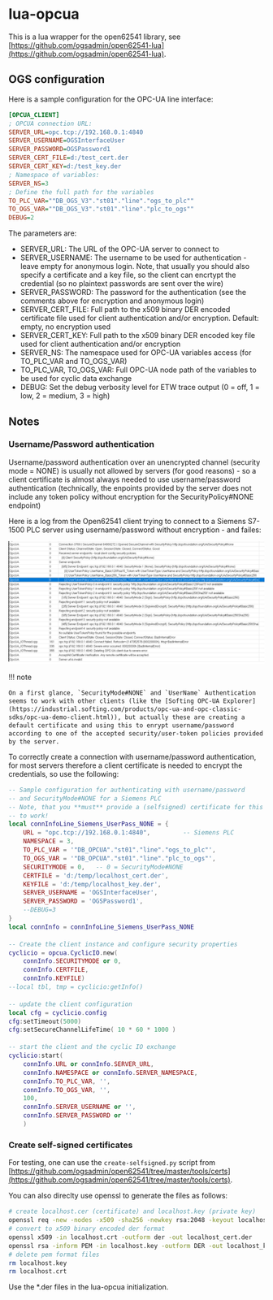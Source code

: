 # lua-opcua

This is a lua wrapper for the open62541 library, see [https://github.com/ogsadmin/open62541-lua](https://github.com/ogsadmin/open62541-lua).

## OGS configuration

Here is a sample configuration for the OPC-UA line interface:

``` ini
[OPCUA_CLIENT]
; OPCUA connection URL:
SERVER_URL=opc.tcp://192.168.0.1:4840
SERVER_USERNAME=OGSInterfaceUser
SERVER_PASSWORD=OGSPassword1
SERVER_CERT_FILE=d:/test_cert.der
SERVER_CERT_KEY=d:/test_key.der
; Namespace of variables:
SERVER_NS=3
; Define the full path for the variables														 
TO_PLC_VAR=""DB_OGS_V3"."st01"."line"."ogs_to_plc""
TO_OGS_VAR=""DB_OGS_V3"."st01"."line"."plc_to_ogs""
DEBUG=2
```

The parameters are:
- SERVER_URL: The URL of the OPC-UA server to connect to
- SERVER_USERNAME: The username to be used for authentication - leave empty for anonymous login. Note, that usually you should also specify a certificate and a key file, so the client can encrtypt the credential (so no plaintext passwords are sent over the wire)
- SERVER_PASSWORD: The password for the authentication (see the comments above for encryption and anonymous login)
- SERVER_CERT_FILE: Full path to the x509 binary DER encoded certificate file used for client authentication and/or encryption. Default: empty, no encryption used
- SERVER_CERT_KEY: Full path to the x509 binary DER encoded key file used for client authentication and/or encryption
- SERVER_NS: The namespace used for OPC-UA variables access (for TO_PLC_VAR and TO_OGS_VAR)
- TO_PLC_VAR, TO_OGS_VAR: Full OPC-UA node path of the variables to be used for cyclic data exchange
- DEBUG: Set the debug verbosity level for ETW trace output (0 = off, 1 = low, 2 = medium, 3 = high)

## Notes

### Username/Password authentication

Username/password authentication over an unencrypted channel (security mode = NONE) is usually not allowed by servers (for good reasons) - so a client certificate is almost always needed to use username/password authentication (technically, the enpoints provided by the server does not include any token policy without encryption for the SecurityPolicy#NONE endpoint) 

Here is a log from the Open62541 client trying to connect to a Siemens S7-1500 PLC server using username/password without encryption - and failes:

![alt text](image.png)

!!! note

    On a first glance, `SecurityMode#NONE` and `UserName` Authentication seems to work with other clients (like the [Softing OPC-UA Explorer](https://industrial.softing.com/products/opc-ua-and-opc-classic-sdks/opc-ua-demo-client.html)), but actually these are creating a default certificate and using this to enrypt username/password according to one of the accepted security/user-token policies provided by the server.

To correctly create a connection with username/password authentication, for most servers therefore a client certificate is needed to encrypt the credentials, so use the following:

``` lua
-- Sample configuration for authenticating with username/password
-- and SecurityMode#NONE for a Siemens PLC 
-- Note, that you **must** provide a (selfsigned) certificate for this
-- to work!
local connInfoLine_Siemens_UserPass_NONE = {
    URL = "opc.tcp://192.168.0.1:4840",         -- Siemens PLC
    NAMESPACE = 3,
    TO_PLC_VAR = '"DB_OPCUA"."st01"."line"."ogs_to_plc"',
    TO_OGS_VAR = '"DB_OPCUA"."st01"."line"."plc_to_ogs"',
	SECURITYMODE = 0,	-- 0 = SecurityMode#NONE
	CERTFILE = 'd:/temp/localhost_cert.der',
	KEYFILE = 'd:/temp/localhost_key.der',
    SERVER_USERNAME = 'OGSInterfaceUser',
    SERVER_PASSWORD = 'OGSPassword1',
    --DEBUG=3
}
local connInfo = connInfoLine_Siemens_UserPass_NONE

-- Create the client instance and configure security properties
cyclicio = opcua.CyclicIO.new(
    connInfo.SECURITYMODE or 0, 
    connInfo.CERTFILE, 
    connInfo.KEYFILE)
--local tbl, tmp = cyclicio:getInfo()

-- update the client configuration
local cfg = cyclicio.config
cfg:setTimeout(5000)
cfg:setSecureChannelLifeTime( 10 * 60 * 1000 )

-- start the client and the cyclic IO exchange
cyclicio:start(
    connInfo.URL or connInfo.SERVER_URL, 
    connInfo.NAMESPACE or connInfo.SERVER_NAMESPACE,
    connInfo.TO_PLC_VAR, '',
    connInfo.TO_OGS_VAR, '',
    100, 
    connInfo.SERVER_USERNAME or '', 
    connInfo.SERVER_PASSWORD or ''
    )

```

### Create self-signed certificates

For testing, one can use the `create-selfsigned.py` script from [https://github.com/ogsadmin/open62541/tree/master/tools/certs](https://github.com/ogsadmin/open62541/tree/master/tools/certs).

You can also direclty use openssl to generate the files as follows:

``` bash
# create localhost.cer (certificate) and localhost.key (private key)
openssl req -new -nodes -x509 -sha256 -newkey rsa:2048 -keyout localhost.key -days 365 -subj "/C=DE/O=open62541/CN=open62541Server@localhost" -out localhost.crt
# convert to x509 binary encoded der format
openssl x509 -in localhost.crt -outform der -out localhost_cert.der
openssl rsa -inform PEM -in localhost.key -outform DER -out localhost_key.der
# delete pem format files
rm localhost.key
rm localhost.crt
```

Use the *.der files in the lua-opcua initialization.
